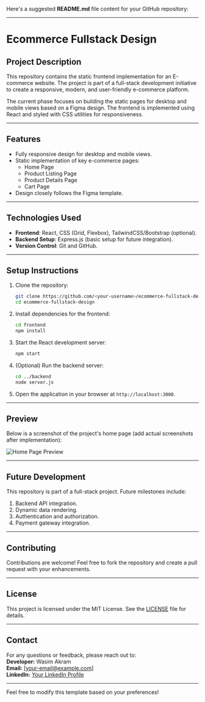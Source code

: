 Here's a suggested **README.md** file content for your GitHub repository:

---

# **Ecommerce Fullstack Design**

## **Project Description**
This repository contains the static frontend implementation for an E-commerce website. The project is part of a full-stack development initiative to create a responsive, modern, and user-friendly e-commerce platform.

The current phase focuses on building the static pages for desktop and mobile views based on a Figma design. The frontend is implemented using React and styled with CSS utilities for responsiveness.

---

## **Features**
- Fully responsive design for desktop and mobile views.
- Static implementation of key e-commerce pages:
  - Home Page
  - Product Listing Page
  - Product Details Page
  - Cart Page
- Design closely follows the Figma template.

---

## **Technologies Used**
- **Frontend**: React, CSS (Grid, Flexbox), TailwindCSS/Bootstrap (optional).
- **Backend Setup**: Express.js (basic setup for future integration).
- **Version Control**: Git and GitHub.

---

## **Setup Instructions**
1. Clone the repository:
   ```bash
   git clone https://github.com/<your-username>/ecommerce-fullstack-design.git
   cd ecommerce-fullstack-design
   ```
2. Install dependencies for the frontend:
   ```bash
   cd frontend
   npm install
   ```
3. Start the React development server:
   ```bash
   npm start
   ```
4. (Optional) Run the backend server:
   ```bash
   cd ../backend
   node server.js
   ```
5. Open the application in your browser at `http://localhost:3000`.

---

## **Preview**
Below is a screenshot of the project's home page (add actual screenshots after implementation):

![Home Page Preview](path/to/your/screenshot.png)

---

## **Future Development**
This repository is part of a full-stack project. Future milestones include:
1. Backend API integration.
2. Dynamic data rendering.
3. Authentication and authorization.
4. Payment gateway integration.

---

## **Contributing**
Contributions are welcome! Feel free to fork the repository and create a pull request with your enhancements.

---

## **License**
This project is licensed under the MIT License. See the [LICENSE](LICENSE) file for details.

---

## **Contact**
For any questions or feedback, please reach out to:  
**Developer:** Wasim Akram  
**Email:** [your-email@example.com]  
**LinkedIn:** [Your LinkedIn Profile](https://www.linkedin.com/in/your-profile)

---

Feel free to modify this template based on your preferences!
